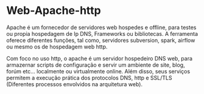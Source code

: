 # Web-Apache-http
Apache é um fornecedor de servidores web hospedes e offline, para testes ou propia hospedagem de Ip DNS, Frameworks ou bibliotecas. A ferramenta oferece diferentes funções, tal como, servidores subversion, spark, airflow ou mesmo os de hospedagem web http. 
    
Com foco no uso http, o apache é um servidor hospedeiro DNS web, para armazernar scripts de configuração e servir um ambiente de site, blog, forúm etc... localmente ou virtualmente online. Além disso, seus serviços permitem a execução prática dos protocolos DNS, http e SSL/TLS (Diferentes processos envolvidos na arquitetura web). 
